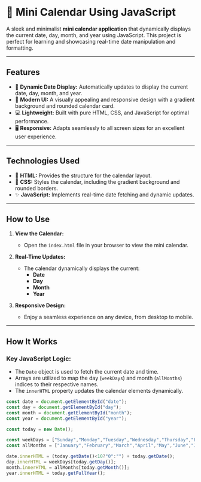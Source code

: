 # 📅 Mini Calendar Using JavaScript

A sleek and minimalist **mini calendar application** that dynamically displays the current date, day, month, and year using JavaScript. This project is perfect for learning and showcasing real-time date manipulation and formatting.

---

## Features
- 📆 **Dynamic Date Display:** Automatically updates to display the current date, day, month, and year.
- 🎨 **Modern UI:** A visually appealing and responsive design with a gradient background and rounded calendar card.
- 💻 **Lightweight:** Built with pure HTML, CSS, and JavaScript for optimal performance.
- 🖥️ **Responsive:** Adapts seamlessly to all screen sizes for an excellent user experience.

---

## Technologies Used
- 🎨 **HTML:** Provides the structure for the calendar layout.
- 🎨 **CSS:** Styles the calendar, including the gradient background and rounded borders.
- ✨ **JavaScript:** Implements real-time date fetching and dynamic updates.

---

## How to Use

1. **View the Calendar:**
   - Open the `index.html` file in your browser to view the mini calendar.

2. **Real-Time Updates:**
   - The calendar dynamically displays the current:
     - **Date**
     - **Day**
     - **Month**
     - **Year**

3. **Responsive Design:**
   - Enjoy a seamless experience on any device, from desktop to mobile.

---

## How It Works

### Key JavaScript Logic:
- The `Date` object is used to fetch the current date and time.
- Arrays are utilized to map the day (`weekDays`) and month (`allMonths`) indices to their respective names.
- The `innerHTML` property updates the calendar elements dynamically.

```javascript
const date = document.getElementById("date");
const day = document.getElementById("day");
const month = document.getElementById("month");
const year = document.getElementById("year");

const today = new Date();

const weekDays = ["Sunday","Monday","Tuesday","Wednesday","Thursday","Friday","Saturday"];
const allMonths = ["January","February","March","April","May","June","July","August","September","October","November","December"];

date.innerHTML = (today.getDate()<10?"0":"") + today.getDate();
day.innerHTML = weekDays[today.getDay()];
month.innerHTML = allMonths[today.getMonth()];
year.innerHTML = today.getFullYear();

